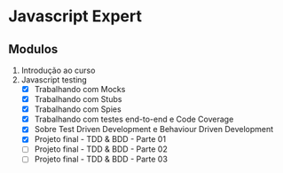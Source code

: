 # Javascript Expert

## Modulos

1. Introdução ao curso
2. Javascript testing
    - [x] Trabalhando com Mocks
    - [x] Trabalhando com Stubs
    - [x] Trabalhando com Spies
    - [x] Trabalhando com testes end-to-end e Code Coverage
    - [x] Sobre Test Driven Development e Behaviour Driven Development
    - [x] Projeto final - TDD & BDD - Parte 01
    - [ ] Projeto final - TDD & BDD - Parte 02
    - [ ] Projeto final - TDD & BDD - Parte 03
